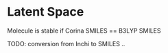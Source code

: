 # Latent Space

Molecule is stable if Corina SMILES == B3LYP SMILES

TODO:
conversion from Inchi to SMILES .. 
